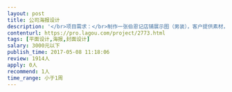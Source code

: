 ```yaml
---                
layout: post       
title: 公司海报设计           
description: '</br>项目需求：</br>制作一张伯恩记店铺展示图（男装），客户提供素材，需要参照要求处理</br>参照唯品会店铺展示图1920*500px</br>http://click.union.vip.com/redirect.php?code=IFV9ByR</br>一张图100元。</br>'     
contenturl: https://pro.lagou.com/project/2773.html      
tags: [平面设计,海报,封面设计]            
salary: 3000元以下          
publish_time: 2017-05-08 11:18:06         
review: 1914人                   
apply: 0人                   
recommend: 1人                   
time_range: 小于1周              
---                 
```

